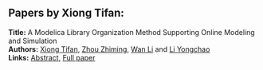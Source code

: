 <h2>Papers by Xiong Tifan:</h2>
<p>
<b>Title:</b> A Modelica Library Organization Method Supporting Online Modeling and Simulation<br />
<b>Authors:</b> <a href="../authors/author_309.html">Xiong Tifan</a>, <a href="../authors/author_340.html">Zhou Zhiming</a>, <a href="../authors/author_181.html">Wan Li</a> and <a href="../authors/author_338.html">Li Yongchao</a><br />
<b>Links:</b> <a href="../abstracts/abstract_88.pdf">Abstract</a>, <a href="../submissions/ecp15118817_TifanZhimingLiYongchao.pdf">Full paper</a>
</p>